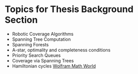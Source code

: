 # Topics for Thesis Background Section

* Robotic Coverage Algorithms
* Spanning Tree Computation
* Spanning Forests
* A-star, optimality and completeness conditions
* Priority Search Queues
* Coverage via Spanning Trees
* Hamiltonian cycles [Wolfram Math World](http://mathworld.wolfram.com/HamiltonianCycle.html)

